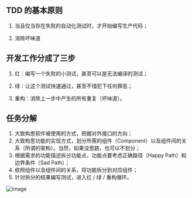 

## TDD 的基本原则

1. 当且仅当存在失败的自动化测试时，才开始编写生产代码；

2. 消除坏味道

## 开发工作分成了三步

1. 红：编写一个失败的小测试，甚至可以是无法编译的测试；

2. 绿：让这个测试快速通过，甚至不惜犯下任何罪恶；

3. 重构：消除上一步中产生的所有重复（坏味道）。

## 任务分解

1. 大致构思软件被使用的方式，把握对外接口的方向；
2. 大致构思功能的实现方式，划分所需的组件（Component）以及组件间的关系（所谓的架构）。当然，如果没思路，也可以不划分；
3. 根据需求的功能描述拆分功能点，功能点要考虑正确路径（Happy Path）和边界条件（Sad Path）；
4. 依照组件以及组件间的关系，将功能拆分到对应组件；
5. 针对拆分的结果编写测试，进入红 / 绿 / 重构循环。

![image](https://github.com/xupea/project-x/assets/4531660/c8224940-adc0-4b3f-8136-6ca955825337)
